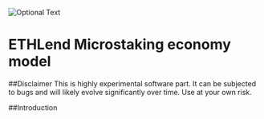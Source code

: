 ![Optional Text](../master/header.png)
# ETHLend Microstaking economy model

##Disclaimer
This is highly experimental software part. It can be subjected to bugs and will likely evolve significantly over time. Use at your own risk.

##Introduction

